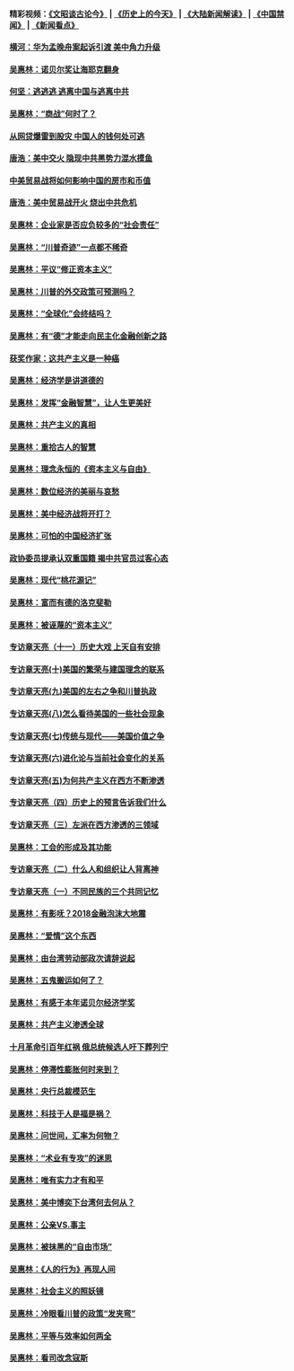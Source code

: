 #### 精彩视频：[《文昭谈古论今》](http://45.76.195.252/wenzhao) | [《历史上的今天》](http://45.76.195.252/today-in-history) | [《大陆新闻解读》](http://45.76.195.252/ntdtv-comedy) | [《中国禁闻》](http://45.76.195.252/ntdtv-news) | [《新闻看点》](http://45.76.195.252/news-insight) 

 #### [横河：华为孟晚舟案起诉引渡 美中角力升级](../pages/nsc423/n11027230.md?t=02131357) 

#### [吴惠林：诺贝尔奖让海耶克翻身](../pages/nsc423/n10890049.md?t=02131357) 

#### [何坚：逃逃逃 逃离中国与逃离中共](../pages/nsc423/n10592891.md?t=02131357) 

#### [吴惠林：“商战”何时了？](../pages/nsc423/n10573558.md?t=02131357) 

#### [从网贷爆雷到股灾 中国人的钱何处可逃](../pages/nsc423/n10572800.md?t=02131357) 

#### [唐浩：美中交火 隐现中共黑势力混水摸鱼](../pages/nsc423/n10544040.md?t=02131357) 

#### [中美贸易战将如何影响中国的房市和币值](../pages/nsc423/n10543697.md?t=02131357) 

#### [唐浩：美中贸易战开火 烧出中共危机](../pages/nsc423/n10540126.md?t=02131357) 

#### [吴惠林：企业家是否应负较多的“社会责任”](../pages/nsc423/n10535022.md?t=02131357) 

#### [吴惠林：“川普奇迹”一点都不稀奇](../pages/nsc423/n10512808.md?t=02131357) 

#### [吴惠林：平议“修正资本主义”](../pages/nsc423/n10495724.md?t=02131357) 

#### [吴惠林：川普的外交政策可预测吗？](../pages/nsc423/n10462387.md?t=02131357) 

#### [吴惠林：“全球化”会终结吗？](../pages/nsc423/n10452838.md?t=02131357) 

#### [吴惠林：有“德”才能走向民主化金融创新之路](../pages/nsc423/n10432292.md?t=02131357) 

#### [获奖作家：这共产主义是一种癌](../pages/nsc423/n10431541.md?t=02131357) 

#### [吴惠林：经济学是讲道德的](../pages/nsc423/n10398014.md?t=02131357) 

#### [吴惠林：发挥“金融智慧”，让人生更美好](../pages/nsc423/n10375019.md?t=02131357) 

#### [吴惠林：共产主义的真相](../pages/nsc423/n10351394.md?t=02131357) 

#### [吴惠林：重拾古人的智慧](../pages/nsc423/n10337691.md?t=02131357) 

#### [吴惠林：理念永恒的《资本主义与自由》](../pages/nsc423/n10316274.md?t=02131357) 

#### [吴惠林：数位经济的美丽与哀愁](../pages/nsc423/n10292946.md?t=02131357) 

#### [吴惠林：美中经济战将开打？](../pages/nsc423/n10258825.md?t=02131357) 

#### [吴惠林：可怕的中国经济扩张](../pages/nsc423/n10219147.md?t=02131357) 

#### [政协委员提承认双重国籍 揭中共官员过客心态](../pages/nsc423/n10208809.md?t=02131357) 

#### [吴惠林：现代“桃花源记”](../pages/nsc423/n10185234.md?t=02131357) 

#### [吴惠林：富而有德的洛克斐勒](../pages/nsc423/n10142264.md?t=02131357) 

#### [吴惠林：被诬蔑的“资本主义”](../pages/nsc423/n10124816.md?t=02131357) 

#### [专访章天亮（十一）历史大戏 上天自有安排](../pages/nsc423/n10094905.md?t=02131357) 

#### [专访章天亮(十)美国的繁荣与建国理念的联系](../pages/nsc423/n10094899.md?t=02131357) 

#### [专访章天亮(九)美国的左右之争和川普执政](../pages/nsc423/n10094889.md?t=02131357) 

#### [专访章天亮(八)怎么看待美国的一些社会现象](../pages/nsc423/n10094857.md?t=02131357) 

#### [专访章天亮(七)传统与现代——美国价值之争](../pages/nsc423/n10093140.md?t=02131357) 

#### [专访章天亮(六)进化论与当前社会变化的关系](../pages/nsc423/n10092036.md?t=02131357) 

#### [专访章天亮(五)为何共产主义在西方不断渗透](../pages/nsc423/n10083620.md?t=02131357) 

#### [专访章天亮（四）历史上的预言告诉我们什么](../pages/nsc423/n10083606.md?t=02131357) 

#### [专访章天亮（三）左派在西方渗透的三领域](../pages/nsc423/n10081115.md?t=02131357) 

#### [吴惠林：工会的形成及其功能](../pages/nsc423/n10080633.md?t=02131357) 

#### [专访章天亮（二）什么人和组织让人背离神](../pages/nsc423/n10076637.md?t=02131357) 

#### [专访章天亮（一）不同民族的三个共同记忆](../pages/nsc423/n10074188.md?t=02131357) 

#### [吴惠林：有影呒？2018金融泡沫大地震](../pages/nsc423/n10040534.md?t=02131357) 

#### [吴惠林：“爱情”这个东西](../pages/nsc423/n10019423.md?t=02131357) 

#### [吴惠林：由台湾劳动部政次请辞说起](../pages/nsc423/n9979679.md?t=02131357) 

#### [吴惠林：五鬼搬运如何了？](../pages/nsc423/n9925338.md?t=02131357) 

#### [吴惠林：有感于本年诺贝尔经济学奖](../pages/nsc423/n9871883.md?t=02131357) 

#### [吴惠林：共产主义渗透全球](../pages/nsc423/n9812748.md?t=02131357) 

#### [十月革命引百年红祸 俄总统候选人吁下葬列宁](../pages/nsc423/n9810182.md?t=02131357) 

#### [吴惠林：停滞性膨胀何时来到？](../pages/nsc423/n9764136.md?t=02131357) 

#### [吴惠林：央行总裁模范生](../pages/nsc423/n9728134.md?t=02131357) 

#### [吴惠林：科技于人是福是祸？](../pages/nsc423/n9672982.md?t=02131357) 

#### [吴惠林：问世间，汇率为何物？](../pages/nsc423/n9621788.md?t=02131357) 

#### [吴惠林：“术业有专攻”的迷思](../pages/nsc423/n9580363.md?t=02131357) 

#### [吴惠林：唯有实力才有和平](../pages/nsc423/n9529599.md?t=02131357) 

#### [吴惠林：美中博奕下台湾何去何从？](../pages/nsc423/n9483598.md?t=02131357) 

#### [吴惠林：公亲VS.事主](../pages/nsc423/n9425637.md?t=02131357) 

#### [吴惠林：被抹黑的“自由市场”](../pages/nsc423/n9351545.md?t=02131357) 

#### [吴惠林：《人的行为》再现人间](../pages/nsc423/n9296339.md?t=02131357) 

#### [吴惠林：社会主义的照妖镜](../pages/nsc423/n9243460.md?t=02131357) 

#### [吴惠林：冷眼看川普的政策“发夹弯”](../pages/nsc423/n9120684.md?t=02131357) 

#### [吴惠林：平等与效率如何两全](../pages/nsc423/n9075430.md?t=02131357) 

#### [吴惠林：看司改念寇斯](../pages/nsc423/n9024915.md?t=02131357) 

